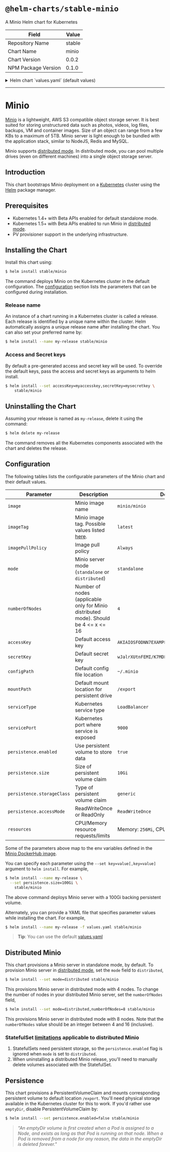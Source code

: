 # `@helm-charts/stable-minio`

A Minio Helm chart for Kubernetes

| Field               | Value  |
| ------------------- | ------ |
| Repository Name     | stable |
| Chart Name          | minio  |
| Chart Version       | 0.0.2  |
| NPM Package Version | 0.1.0  |

<details>

<summary>Helm chart `values.yaml` (default values)</summary>

```yaml
## Set default image, imageTag, and imagePullPolicy. mode is used to indicate the
## minio server mode, i.e. standalone or distributed.
## Distributed Minio ref: https://docs.minio.io/docs/distributed-minio-quickstart-guide
##
image: 'minio/minio'
imageTag: 'latest'
imagePullPolicy: 'Always'
mode: 'standalone'

## Set default accesskey, secretkey, Minio config file path, volume mount path and
## number of nodes (only used for Minio distributed mode)
## Distributed Minio ref: https://docs.minio.io/docs/distributed-minio-quickstart-guide
##
accessKey: 'AKIAIOSFODNN7EXAMPLE'
secretKey: 'wJalrXUtnFEMI/K7MDENG/bPxRfiCYEXAMPLEKEY'
configPath: ''
mountPath: '/export'
replicas: 4

## loadBalancerIP for the Minio Service (optional, cloud specific)
## ref: http://kubernetes.io/docs/user-guide/services/#type-loadbalancer
##
# minioLoadBalancerIP:

## Enable persistence using Persistent Volume Claims
## ref: http://kubernetes.io/docs/user-guide/persistent-volumes/
##
persistence:
  enabled: true
  ## If defined, volume.beta.kubernetes.io/storage-class: <storageClass>
  ## Default: volume.alpha.kubernetes.io/storage-class: default
  ##
  # storageClass: <storageClass>
  accessMode: ReadWriteOnce
  size: 10Gi

## Expose the Minio service to be accessed from outside the cluster (LoadBalancer service).
## or access it from within the cluster (ClusterIP service). Set the service type and the port to serve it.
## ref: http://kubernetes.io/docs/user-guide/services/
##
serviceType: LoadBalancer
servicePort: 9000

## Configure resource requests and limits
## ref: http://kubernetes.io/docs/user-guide/compute-resources/
##
resources:
  requests:
    memory: 256Mi
    cpu: 250m
```

</details>

---

# Minio

[Minio](https://minio.io) is a lightweight, AWS S3 compatible object storage server. It is best suited for storing unstructured data such as photos, videos, log files, backups, VM and container images. Size of an object can range from a few KBs to a maximum of 5TB. Minio server is light enough to be bundled with the application stack, similar to NodeJS, Redis and MySQL.

Minio supports [distributed mode](https://docs.minio.io/docs/distributed-minio-quickstart-guide). In distributed mode, you can pool multiple drives (even on different machines) into a single object storage server.

## Introduction

This chart bootstraps Minio deployment on a [Kubernetes](http://kubernetes.io) cluster using the [Helm](https://helm.sh) package manager.

## Prerequisites

- Kubernetes 1.4+ with Beta APIs enabled for default standalone mode.
- Kubernetes 1.5+ with Beta APIs enabled to run Minio in [distributed mode](#distributed-minio).
- PV provisioner support in the underlying infrastructure.

## Installing the Chart

Install this chart using:

```bash
$ helm install stable/minio
```

The command deploys Minio on the Kubernetes cluster in the default configuration. The [configuration](#configuration) section lists the parameters that can be configured during installation.

### Release name

An instance of a chart running in a Kubernetes cluster is called a release. Each release is identified by a unique name within the cluster. Helm automatically assigns a unique release name after installing the chart. You can also set your preferred name by:

```bash
$ helm install --name my-release stable/minio
```

### Access and Secret keys

By default a pre-generated access and secret key will be used. To override the default keys, pass the access and secret keys as arguments to helm install.

```bash
$ helm install --set accessKey=myaccesskey,secretKey=mysecretkey \
    stable/minio
```

## Uninstalling the Chart

Assuming your release is named as `my-release`, delete it using the command:

```bash
$ helm delete my-release
```

The command removes all the Kubernetes components associated with the chart and deletes the release.

## Configuration

The following tables lists the configurable parameters of the Minio chart and their default values.

| Parameter                  | Description                                                                                 | Default                                    |
| -------------------------- | ------------------------------------------------------------------------------------------- | ------------------------------------------ |
| `image`                    | Minio image name                                                                            | `minio/minio`                              |
| `imageTag`                 | Minio image tag. Possible values listed [here](https://hub.docker.com/r/minio/minio/tags/). | `latest`                                   |
| `imagePullPolicy`          | Image pull policy                                                                           | `Always`                                   |
| `mode`                     | Minio server mode (`standalone` or `distributed`)                                           | `standalone`                               |
| `numberOfNodes`            | Number of nodes (applicable only for Minio distributed mode). Should be 4 <= x <= 16        | `4`                                        |
| `accessKey`                | Default access key                                                                          | `AKIAIOSFODNN7EXAMPLE`                     |
| `secretKey`                | Default secret key                                                                          | `wJalrXUtnFEMI/K7MDENG/bPxRfiCYEXAMPLEKEY` |
| `configPath`               | Default config file location                                                                | `~/.minio`                                 |
| `mountPath`                | Default mount location for persistent drive                                                 | `/export`                                  |
| `serviceType`              | Kubernetes service type                                                                     | `LoadBalancer`                             |
| `servicePort`              | Kubernetes port where service is exposed                                                    | `9000`                                     |
| `persistence.enabled`      | Use persistent volume to store data                                                         | `true`                                     |
| `persistence.size`         | Size of persistent volume claim                                                             | `10Gi`                                     |
| `persistence.storageClass` | Type of persistent volume claim                                                             | `generic`                                  |
| `persistence.accessMode`   | ReadWriteOnce or ReadOnly                                                                   | `ReadWriteOnce`                            |
| `resources`                | CPU/Memory resource requests/limits                                                         | Memory: `256Mi`, CPU: `100m`               |

Some of the parameters above map to the env variables defined in the [Minio DockerHub image](https://hub.docker.com/r/minio/minio/).

You can specify each parameter using the `--set key=value[,key=value]` argument to `helm install`. For example,

```bash
$ helm install --name my-release \
  --set persistence.size=100Gi \
    stable/minio
```

The above command deploys Minio server with a 100Gi backing persistent volume.

Alternately, you can provide a YAML file that specifies parameter values while installing the chart. For example,

```bash
$ helm install --name my-release -f values.yaml stable/minio
```

> **Tip**: You can use the default [values.yaml](values.yaml)

## Distributed Minio

This chart provisions a Minio server in standalone mode, by default. To provision Minio server in [distributed mode](https://docs.minio.io/docs/distributed-minio-quickstart-guide), set the `mode` field to `distributed`,

```bash
$ helm install --set mode=distributed stable/minio
```

This provisions Minio server in distributed mode with 4 nodes. To change the number of nodes in your distributed Minio server, set the `numberOfNodes` field,

```bash
$ helm install --set mode=distributed,numberOfNodes=8 stable/minio
```

This provisions Minio server in distributed mode with 8 nodes. Note that the `numberOfNodes` value should be an integer between 4 and 16 (inclusive).

### StatefulSet [limitations](http://kubernetes.io/docs/concepts/abstractions/controllers/statefulsets/#limitations) applicable to distributed Minio

1. StatefulSets need persistent storage, so the `persistence.enabled` flag is ignored when `mode` is set to `distributed`.
2. When uninstalling a distributed Minio release, you'll need to manually delete volumes associated with the StatefulSet.

## Persistence

This chart provisions a PersistentVolumeClaim and mounts corresponding persistent volume to default location `/export`. You'll need physical storage available in the Kubernetes cluster for this to work. If you'd rather use `emptyDir`, disable PersistentVolumeClaim by:

```bash
$ helm install --set persistence.enabled=false stable/minio
```

> _"An emptyDir volume is first created when a Pod is assigned to a Node, and exists as long as that Pod is running on that node. When a Pod is removed from a node for any reason, the data in the emptyDir is deleted forever."_
